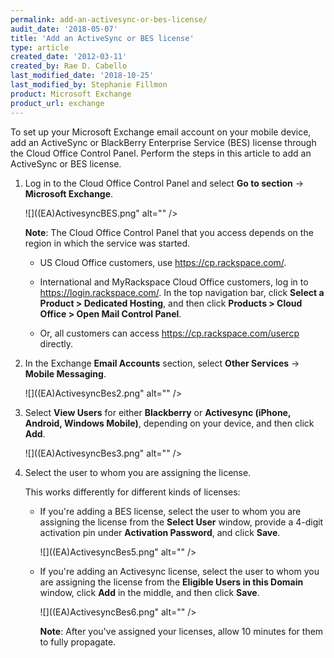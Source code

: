 ```yaml
---
permalink: add-an-activesync-or-bes-license/
audit_date: '2018-05-07'
title: 'Add an ActiveSync or BES license'
type: article
created_date: '2012-03-11'
created_by: Rae D. Cabello
last_modified_date: '2018-10-25'
last_modified_by: Stephanie Fillmon
product: Microsoft Exchange
product_url: exchange
---
```


To set up your Microsoft Exchange email account on your mobile device,
add an ActiveSync or BlackBerry Enterprise Service (BES)
license through the Cloud Office Control Panel. Perform the steps in
this article to add an ActiveSync or BES license.

1. Log in to the Cloud Office Control Panel and select **Go to section** ->
   **Microsoft Exchange**.

   ![]((EA)ActivesyncBES.png" alt="" />

   **Note**: The Cloud Office Control Panel that you access depends on the
   region in which the service was started.

   - US Cloud Office customers, use <https://cp.rackspace.com/>.

   - International and MyRackspace Cloud Office customers, log in to
     <https://login.rackspace.com/>. In the top navigation bar, click **Select a Product > Dedicated Hosting**, and then click **Products > Cloud Office > Open Mail Control Panel**.

   - Or, all customers can
     access <https://cp.rackspace.com/usercp> directly.

2. In the Exchange **Email Accounts** section, select **Other Services** -> **Mobile
   Messaging**.

   ![]((EA)ActivesyncBes2.png" alt="" />

3. Select **View Users** for either **Blackberry** or **Activesync
   (iPhone, Android, Windows Mobile)**, depending on your device, and
   then click **Add**.

   ![]((EA)ActivesyncBes3.png" alt="" />

4. Select the user to whom you are assigning the license.

   This works differently for different kinds of licenses:

   - If you're adding a BES license, select the user to whom you are
     assigning the license from the **Select User** window, provide a
     4-digit activation pin under **Activation Password**, and click
     **Save**.

     ![]((EA)ActivesyncBes5.png" alt="" />

   - If you're adding an Activesync license, select the user to whom
     you are assigning the license from the **Eligible Users in this Domain**
     window, click **Add** in the middle, and then click **Save**.

     ![]((EA)ActivesyncBes6.png" alt="" />

     **Note**: After you've assigned your licenses, allow 10 minutes for
     them to fully propagate.

